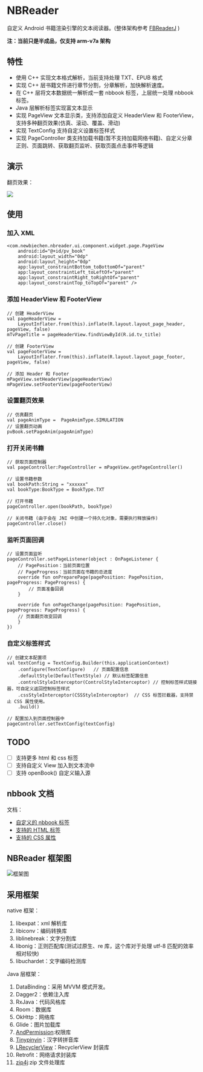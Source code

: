# NBReader

自定义 Android 书籍渲染引擎的文本阅读器。(整体架构参考  [FBReaderJ](https://github.com/geometer/FBReaderJ) )

**注：当前只是半成品，仅支持 arm-v7a 架构**

## 特性

* 使用 C++ 实现文本格式解析，当前支持处理 TXT、EPUB 格式
* 实现 C++ 层书籍文件进行章节分割，分章解析，加快解析速度。
* 在 C++ 层将文本数据统一解析成一套 nbbook 标签，上层统一处理 nbbook 标签。
* Java 层解析标签实现富文本显示
* 实现 PageView 文本显示类，支持添加自定义 HeaderView 和 FooterView，支持多种翻页效果(仿真、滚动、覆盖、滑动)
* 实现 TextConfig 支持自定义设置标签样式
* 实现 PageController 类支持加载书籍(暂不支持加载网络书籍)、自定义分章正则、页面跳转、获取翻页监听、获取页面点击事件等逻辑

## 演示

翻页效果：

![](https://github.com/newbiechen1024/NBReader/blob/master/doc/image/book_show.gif?raw=true)

## 使用

### 加入 XML

```
<com.newbiechen.nbreader.ui.component.widget.page.PageView
    android:id="@+id/pv_book"
    android:layout_width="0dp"
    android:layout_height="0dp"
    app:layout_constraintBottom_toBottomOf="parent"
    app:layout_constraintLeft_toLeftOf="parent"
    app:layout_constraintRight_toRightOf="parent"
    app:layout_constraintTop_toTopOf="parent" />
```

### 添加 HeaderView 和 FooterView

```
// 创建 HeaderView
val pageHeaderView =
    LayoutInflater.from(this).inflate(R.layout.layout_page_header, pageView, false)
mTvPageTitle = pageHeaderView.findViewById(R.id.tv_title)

// 创建 FooterView
val pageFooterView =
    LayoutInflater.from(this).inflate(R.layout.layout_page_footer, pageView, false)

// 添加 Header 和 Footer
mPageView.setHeaderView(pageHeaderView)
mPageView.setFooterView(pageFooterView)
```

### 设置翻页效果

```
// 仿真翻页
val pageAnimType =  PageAnimType.SIMULATION
// 设置翻页动画
pvBook.setPageAnim(pageAnimType)
```

### 打开关闭书籍

```
// 获取页面控制器
val pageController:PageController = mPageView.getPageController()

// 设置书籍参数
val bookPath:String = "xxxxxx"
val bookType:BookType = BookType.TXT

// 打开书籍
pageController.open(bookPath, bookType)

// 关闭书籍 (由于会在 JNI 中创建一个持久化对象，需要执行释放操作)
pageController.close()
```

###  监听页面回调

```
// 设置页面监听
pageController.setPageListener(object : OnPageListener {
    // PagePosition：当前页面位置
    // PageProgress：当前页面在书籍的总进度
    override fun onPreparePage(pagePosition: PagePosition, pageProgress: PageProgress) {
        // 页面准备回调
    }

    override fun onPageChange(pagePosition: PagePosition, pageProgress: PageProgress) {
    // 页面翻页改变回调
    }
})
```

###  自定义标签样式

```
// 创建文本配置项
val textConfig = TextConfig.Builder(this.applicationContext)
    .configure(TextConfigure)   // 页面配置信息
    .defaultStyle(DefaultTextStyle) // 默认标签配置信息
    .controlStyleInterceptor(ControlStyleInterceptor) // 控制标签样式链接器，可自定义返回控制标签样式
    .cssStyleInterceptor(CSSStyleInterceptor)  // CSS 标签拦截器，支持禁止 CSS 属性使用。
    .build()

// 配置加入到页面控制器中
pageController.setTextConfig(textConfig)
```

## TODO

- [ ] 支持更多 html 和 css 标签
- [ ] 支持自定义 View 加入到文本流中
- [ ] 支持 openBook() 自定义输入源

## nbbook 文档

文档：

* [自定义的 nbbook 标签](https://github.com/newbiechen1024/NBReader/blob/master/doc/custom_nbbook_tag.md)
* [支持的 HTML 标签](https://github.com/newbiechen1024/NBReader/blob/master/doc/support_html_tag.md)
* [支持的 CSS 属性](https://github.com/newbiechen1024/NBReader/blob/master/doc/support_css_attribute.md)

## NBReader 框架图

![框架图](https://raw.githubusercontent.com/newbiechen1024/NBReader/master/doc/image/NBReader%E6%A1%86%E6%9E%B6%E5%A4%A7%E8%87%B4%E7%BB%93%E6%9E%84.png)

## 采用框架

native 框架：

1. libexpat：xml 解析库
2. libiconv：编码转换库
3. liblinebreak：文字分割库
4. libonig：正则匹配库(测试过原生、re 库，这个库对于处理 utf-8 匹配的效率相对较快)
5. libuchardet：文字编码检测库

Java 层框架：

1. DataBinding：采用 MVVM 模式开发。
2. Dagger2：依赖注入库
3. RxJava：代码风格库
4. Room：数据库
5. OkHttp：网络库
6. Glide：图片加载库
7. [AndPermission](https://github.com/yanzhenjie/AndPermission):权限库
8. [Tinypinyin](https://github.com/promeG/TinyPinyin)：汉字转拼音库
9. [LRecyclerView](https://github.com/jdsjlzx/LRecyclerView)：RecyclerView 封装库
10. Retrofit：网络请求封装库
11. [zip4j](https://github.com/srikanth-lingala/zip4j):zip 文件处理库